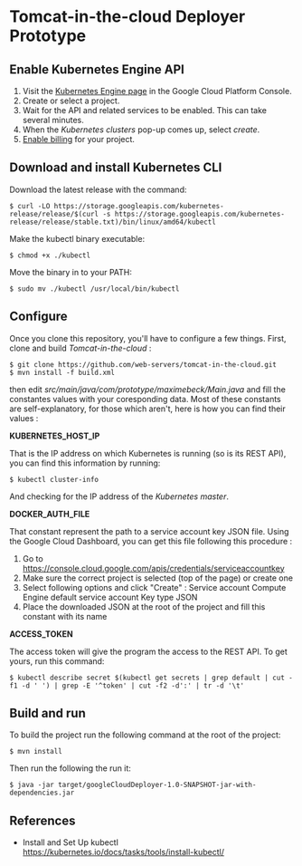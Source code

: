 # Tomcat-in-the-cloud Deployer Prototype

## Enable Kubernetes Engine API
1. Visit the [Kubernetes Engine page](https://console.cloud.google.com/projectselector/kubernetes) in the Google Cloud Platform Console.
2. Create or select a project.
3. Wait for the API and related services to be enabled. This can take several minutes.
4. When the _Kubernetes clusters_ pop-up comes up, select _create_.
5. [Enable billing](https://cloud.google.com/billing/docs/how-to/modify-project?visit_id=1-636474745958210931-1883118929&rd=1#enable-billing) for your project.

## Download and install Kubernetes CLI
Download the latest release with the command:

    $ curl -LO https://storage.googleapis.com/kubernetes-release/release/$(curl -s https://storage.googleapis.com/kubernetes-release/release/stable.txt)/bin/linux/amd64/kubectl

Make the kubectl binary executable:

    $ chmod +x ./kubectl

Move the binary in to your PATH:

	$ sudo mv ./kubectl /usr/local/bin/kubectl



## Configure
Once you clone this repository, you'll have to configure a few things. First, clone and build _Tomcat-in-the-cloud_ :

    $ git clone https://github.com/web-servers/tomcat-in-the-cloud.git
    $ mvn install -f build.xml

then edit _src/main/java/com/prototype/maximebeck/Main.java_ and fill the constantes values with your coresponding data. Most of these constants are self-explanatory, for those which aren't, here is how you can find their values :

**KUBERNETES_HOST_IP**

That is the IP address on which Kubernetes is running (so is its REST API), you can find this information by running:

    $ kubectl cluster-info

And checking for the IP address of the _Kubernetes master_.

**DOCKER_AUTH_FILE**

That constant represent the path to a service account key JSON file. Using the Google Cloud Dashboard, you can get this file following this procedure :

1. Go to https://console.cloud.google.com/apis/credentials/serviceaccountkey
2. Make sure the correct project is selected (top of the page) or create one
3. Select following options and click "Create" :
		Service account		Compute Engine default service account
		Key type					JSON
4. Place the downloaded JSON at the root of the project and fill this constant with its name

**ACCESS_TOKEN**

The access token will give the program the access to the REST API. To get yours, run this command:

    $ kubectl describe secret $(kubectl get secrets | grep default | cut -f1 -d ' ') | grep -E '^token' | cut -f2 -d':' | tr -d '\t'

## Build and run
To build the project run the following command at the root of the project:

    $ mvn install

Then run the following the run it:

    $ java -jar target/googleCloudDeployer-1.0-SNAPSHOT-jar-with-dependencies.jar

## References
- Install and Set Up kubectl                        
https://kubernetes.io/docs/tasks/tools/install-kubectl/
